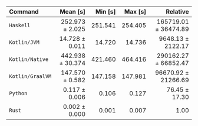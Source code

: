 | Command | Mean [s] | Min [s] | Max [s] | Relative |
|:---|---:|---:|---:|---:|
| `Haskell` | 252.973 ± 2.025 | 251.541 | 254.405 | 165719.01 ± 36474.89 |
| `Kotlin/JVM` | 14.728 ± 0.011 | 14.720 | 14.736 | 9648.13 ± 2122.17 |
| `Kotlin/Native` | 442.938 ± 30.374 | 421.460 | 464.416 | 290162.27 ± 66852.47 |
| `Kotlin/GraalVM` | 147.570 ± 0.582 | 147.158 | 147.981 | 96670.92 ± 21266.69 |
| `Python` | 0.117 ± 0.006 | 0.106 | 0.127 | 76.45 ± 17.30 |
| `Rust` | 0.002 ± 0.000 | 0.001 | 0.007 | 1.00 |

